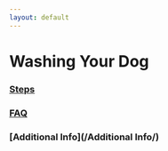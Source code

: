 ```yaml
---
layout: default
---
```

# Washing Your Dog

### [Steps](/Steps/)
### [FAQ](/FAQ/)
### [Additional Info](/Additional Info/)
